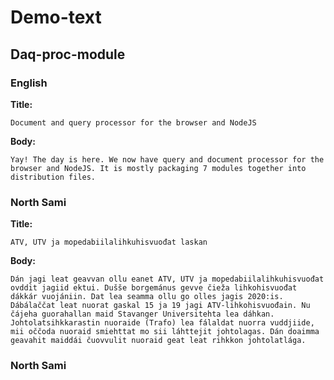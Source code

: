 # Demo-text

## Daq-proc-module

### English

**Title:**

```text
Document and query processor for the browser and NodeJS
```

**Body:**

```text
Yay! The day is here. We now have query and document processor for the browser and NodeJS. It is mostly packaging 7 modules together into distribution files.
```

### North Sami

**Title:**

```text
ATV, UTV ja mopedabiilalihkuhisvuođat laskan 
```

**Body:**

```text
Dán jagi leat geavvan ollu eanet ATV, UTV ja mopedabiilalihkuhisvuođat ovddit jagiid ektui. Dušše borgemánus gevve čieža lihkohisvuođat dákkár vuojániin. Dat lea seamma ollu go olles jagis 2020:is. Dábálaččat leat nuorat gaskal 15 ja 19 jagi ATV-lihkohisvuođain. Nu čájeha guorahallan maid Stavanger Universitehta lea dáhkan.
Johtolatsihkkarastin nuoraide (Trafo) lea fálaldat nuorra vuddjiide, mii oččoda nuoraid smiehttat mo sii láhttejit johtolagas. Dán doaimma geavahit maiddái čuovvulit nuoraid geat leat rihkkon johtolatlága.
```

### North Sami